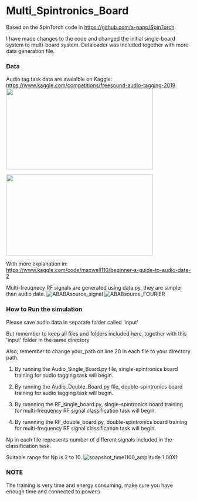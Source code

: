 # Multi_Spintronics_Board
Based on the SpinTorch code in https://github.com/a-papp/SpinTorch. 

I have made changes to the code and changed the initial single-board system to multi-board system. Dataloader was included together with more data generation file.

### Data
Audio tag task data are avaialble on Kaggle: https://www.kaggle.com/competitions/freesound-audio-tagging-2019
<img src="https://github.com/ZelingXiong/Multi_Spintronics_Board/assets/92733114/d69c90e2-ec17-4e1b-9246-f5b0cfcd0671" width="400" height="220">

<img src="https://github.com/ZelingXiong/Multi_Spintronics_Board/assets/92733114/2a6fab37-d619-451d-bde3-73079d9c9c16" width="400" height="220">

With more explanation in: https://www.kaggle.com/code/maxwell110/beginner-s-guide-to-audio-data-2

Multi-freuqnecy RF signals are generated using data.py, they are simpler than audio data.
![ABABAsource_signal](https://github.com/ZelingXiong/Multi_Spintronics_Board/assets/92733114/2f2e4dc1-5b41-47eb-a458-e16e03d6c7bd)
![ABABsource_FOURIER](https://github.com/ZelingXiong/Multi_Spintronics_Board/assets/92733114/2ac446a0-1a94-45ae-9d1e-366e00d2cb5b)

### How to Run the simulation
Please save audio data in separate folder called 'input'

But remember to keep all files and folders included here, together with this 'input' folder in the same directory

Also, remember to change your_path on line 20 in each file to your directory path. 

1) By running the Audio_Single_Board.py file, single-spintronics board training for audio tagging task will begin.

2) By running the Audio_Double_Board.py file, double-spintronics board training for audio tagging task will begin.

3) By runnning the RF_single_board.py, single-spintronics board training for multi-frequency RF signal classification task will begin.

4) By runnning the RF_double_board.py, double-spintronics board training for multi-frequency RF signal classification task will begin.

Np in each file represents number of different signals included in the classification task.

Suitable range for Np is 2 to 10.
![snapshot_time1100_amplitude 1 00X1](https://github.com/ZelingXiong/Multi_Spintronics_Board/assets/92733114/df24cc1b-74cd-418d-b661-7abcc823d815)


### NOTE
The training is very time and energy consuming, make sure you have enough time and connected to power:)
